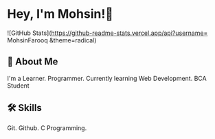 
# Hey, I'm Mohsin!👋

![GitHub Stats](https://github-readme-stats.vercel.app/api?username= MohsinFarooq &theme=radical)


## 🚀 About Me
I'm a Learner. Programmer.
Currently learning Web Development. 
BCA Student


## 🛠 Skills

Git. Github. C Programming. 
